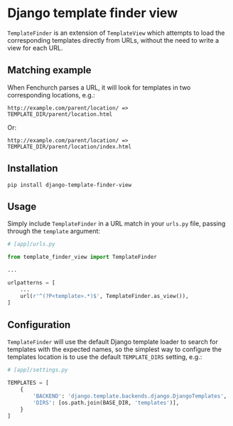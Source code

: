Django template finder view
===

`TemplateFinder` is an extension of `TemplateView` which attempts to load the corresponding templates directly from URLs, without the need to write a view for each URL.

Matching example
---

When Fenchurch parses a URL, it will look for templates in two corresponding locations, e.g.:

    http://example.com/parent/location/ => TEMPLATE_DIR/parent/location.html

Or:

    http://example.com/parent/location/ => TEMPLATE_DIR/parent/location/index.html

Installation
---

```
pip install django-template-finder-view
```

Usage
---

Simply include `TemplateFinder` in a URL match in your `urls.py` file, passing through the `template` argument:

``` python
# [app]/urls.py

from template_finder_view import TemplateFinder

...

urlpatterns = [
    ...
    url(r'^(?P<template>.*)$', TemplateFinder.as_view()),
]
```

Configuration
---

`TemplateFinder` will use the default Django template loader to search for templates with the expected names, so the simplest way to configure the templates location is to use the default `TEMPLATE_DIRS` setting, e.g.:

``` python
# [app]/settings.py

TEMPLATES = [
    {
        'BACKEND': 'django.template.backends.django.DjangoTemplates',
        'DIRS': [os.path.join(BASE_DIR, 'templates')],
    }
]
```

